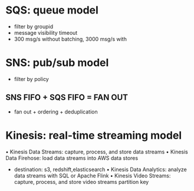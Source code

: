 # SQS: queue model
* filter by groupid
* message visibility timeout
* 300 msg/s without batching, 3000 msg/s with

# SNS: pub/sub model
* filter by policy
## SNS FIFO + SQS FIFO = FAN OUT
* fan out + ordering + deduplication


# Kinesis: real-time streaming model
• Kinesis Data Streams: capture, process, and store data streams
• Kinesis Data Firehose: load data streams into AWS data stores
  * destination: s3, redshift,elasticsearch
• Kinesis Data Analytics: analyze data streams with SQL or Apache Flink
• Kinesis Video Streams: capture, process, and store video streams
partition key
